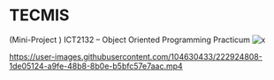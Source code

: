# TECMIS
(Mini-Project ) ICT2132 – Object Oriented Programming Practicum
![x](https://user-images.githubusercontent.com/104630433/224085944-0b925be7-2280-42a2-ac6a-47ca020cfa4d.png)

https://user-images.githubusercontent.com/104630433/222924808-1de05124-a9fe-48b8-8b0e-b5bfc57e7aac.mp4

